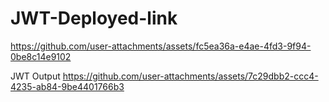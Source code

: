 # JWT-Deployed-link
https://github.com/user-attachments/assets/fc5ea36a-e4ae-4fd3-9f94-0be8c14e9102


JWT Output
https://github.com/user-attachments/assets/7c29dbb2-ccc4-4235-ab84-9be4401766b3
